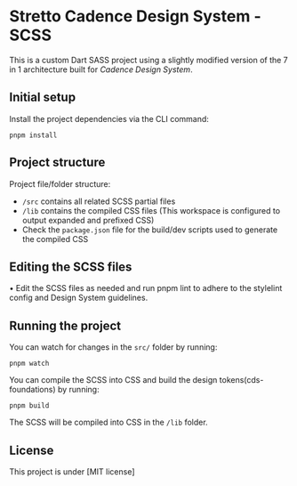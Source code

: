 # Stretto Cadence Design System - SCSS

This is a custom Dart SASS project using a slightly modified version of the 7 in 1 architecture built for _Cadence Design System_.

## Initial setup

Install the project dependencies via the CLI command:

```text
pnpm install
```

## Project structure

Project file/folder structure:

- `/src` contains all related SCSS partial files
- `/lib` contains the compiled CSS files (This workspace is configured to output expanded and prefixed CSS)
- Check the `package.json` file for the build/dev scripts used to generate the compiled CSS

## Editing the SCSS files

• Edit the SCSS files as needed and run pnpm lint to adhere to the stylelint config and Design System guidelines.

## Running the project

You can watch for changes in the `src/` folder by running:

```text
pnpm watch
```

You can compile the SCSS into CSS and build the design tokens(cds-foundations) by running:

```text
pnpm build
```

The SCSS will be compiled into CSS in the `/lib` folder.

## License

This project is under [MIT license]
